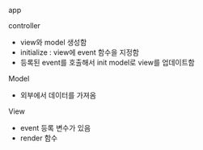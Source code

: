 app

controller
- view와 model 생성함
- initialize : view에 event 함수을 지정함
- 등록된 event를 호출해서 init model로 view를 업데이트함

Model
- 외부에서 데이터를 가져옴

View
- event 등록 변수가 있음
- render 함수

